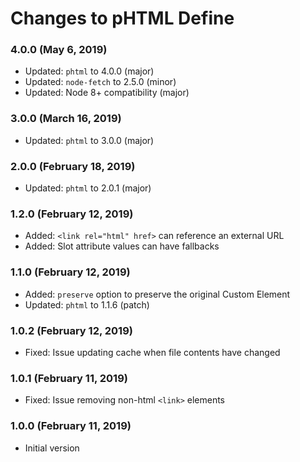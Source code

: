# Changes to pHTML Define

### 4.0.0 (May 6, 2019)

- Updated: `phtml` to 4.0.0 (major)
- Updated: `node-fetch` to 2.5.0 (minor)
- Updated: Node 8+ compatibility (major)

### 3.0.0 (March 16, 2019)

- Updated: `phtml` to 3.0.0 (major)

### 2.0.0 (February 18, 2019)

- Updated: `phtml` to 2.0.1 (major)

### 1.2.0 (February 12, 2019)

- Added: `<link rel="html" href>` can reference an external URL
- Added: Slot attribute values can have fallbacks

### 1.1.0 (February 12, 2019)

- Added: `preserve` option to preserve the original Custom Element
- Updated: `phtml` to 1.1.6 (patch)

### 1.0.2 (February 12, 2019)

- Fixed: Issue updating cache when file contents have changed

### 1.0.1 (February 11, 2019)

- Fixed: Issue removing non-html `<link>` elements

### 1.0.0 (February 11, 2019)

- Initial version
